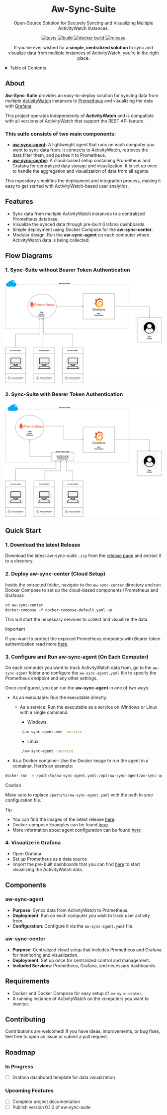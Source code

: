 <h1 align="center">Aw-Sync-Suite</h1>
<p align="center">
Open-Source Solution for Securely Syncing and Visualizing Multiple ActivityWatch Instances.  <br>
</p>

<p align="center">

   <a href="https://github.com/phrp720/aw-sync-suite/actions/workflows/tests.yaml?query=branch%3Amaster">
    <img title="Tests" src="https://github.com/phrp720/aw-sync-suite/actions/workflows/tests.yaml/badge.svg?branch=master" alt="tests"/>
  </a>
  <a href="https://github.com/phrp720/aw-sync-suite/actions/workflows/build.yml">
    <img title="Build Status GitHub" src="https://github.com/phrp720/aw-sync-suite/actions/workflows/build.yml/badge.svg"  alt="build"/>
  </a>
  <a href="https://github.com/phrp720/aw-sync-suite/actions/workflows/agent-docker-image.yml">
    <img title="Docker Build" src="https://github.com/phrp720/aw-sync-suite/actions/workflows/agent-docker-image.yml/badge.svg" alt="docker build">
  </a>

  <a href="https://github.com/phrp720/aw-sync-suite/releases">
    <img title="Latest release" src="https://img.shields.io/github/v/release/phrp720/aw-sync-suite" alt="release">
  </a>
</p>

<p align="center">
  If you’ve ever wished for <strong> a simple, centralized solution </strong> to sync and visualize data from multiple instances of ActivityWatch, you’re in the right place.

</p>

<details>

<summary>Table of Contents</summary>

1. [About](#about)
2. [Features](#features)
3. [Flow Diagrams](#flow-diagrams)
    - [Without Bearer Token Authentication](#1-sync-suite-without-bearer-token-authentication)
    - [With Bearer Token Authentication](#2-sync-suite-with-bearer-token-authentication)
4. [Quick Start](#quick-start)
    - [Download the Latest Release](#1-download-the-latest-release)
    - [Deploy aw-sync-center (Cloud Setup)](#2-deploy-aw-sync-center-cloud-setup)
    - [Configure and Run aw-sync-agent (On Each Computer)](#3-configure-and-run-aw-sync-agent-on-each-computer)
    - [Visualize in Grafana](#4-visualize-in-grafana)
5. [Components](#components)
    - [aw-sync-agent](#aw-sync-agent)
    - [aw-sync-center](#aw-sync-center)
6. [Requirements](#requirements)
7. [Contributing](#contributing)
</details>

## About
**Aw-Sync-Suite** provides an easy-to-deploy solution for syncing data from multiple [ActivityWatch](https://github.com/ActivityWatch/activitywatch) instances to [Prometheus](https://prometheus.io/) and visualizing the data with [Grafana](https://grafana.com/). 

This project operates independently of **ActivityWatch** and is compatible with all versions of ActivityWatch that support the REST API feature.

### This suite consists of two main components:
- **[aw-sync-agent](https://github.com/phrp720/aw-sync-suite/tree/master/aw-sync-agent):**  A lightweight agent that runs on each computer you want to sync data from. It connects to ActivityWatch, retrieves the data,filter them, and pushes it to Prometheus.
- **[aw-sync-center](https://github.com/phrp720/aw-sync-suite/tree/master/aw-sync-center):** A cloud-based setup containing Prometheus and Grafana for centralized data storage and visualization. It is set up once to handle the aggregation and visualization of data from all agents.

This repository simplifies the deployment and integration process, making it easy to get started with ActivityWatch-based  user analytics.

## Features
- Sync data from multiple ActivityWatch instances to a centralized Prometheus database.
- Visualize the synced data through pre-built Grafana dashboards.
- Simple deployment using Docker Compose for the **aw-sync-center**.
- Modular design: Run the **aw-sync-agent** on each computer where ActivityWatch data is being collected.

## Flow Diagrams


### 1. Sync-Suite without Bearer Token Authentication
![aw-sync-diagram.png](aw-sync-diagram.png)

### 2. Sync-Suite with Bearer Token Authentication
![aw-sync-diagram-nginx.png](aw-sync-diagram-nginx.png)

## Quick Start

### 1. Download the latest Release

Download the latest  aw-sync-suite `.zip` from the [release page](https://github.com/phrp720/aw-sync-suite/releases/) and extract it to a directory.

### 2. Deploy aw-sync-center (Cloud Setup)

Inside the extracted folder, navigate to the `aw-sync-center` directory and run Docker Compose to set up the cloud-based components (Prometheus and Grafana):

    cd aw-sync-center
    docker-compose -f docker-compose-default.yaml up

This will start the necessary services to collect and visualize the data.
> [!IMPORTANT]
> If you want to protect the exposed Prometheus endpoints with Bearer token authentication read more [here](https://github.com/phrp720/aw-sync-suite/tree/master/aw-sync-center#prometheus-with-nginx-secure-setup).
### 3. Configure and Run aw-sync-agent (On Each Computer)

On each computer you want to track ActivityWatch data from, go to the `aw-sync-agent` folder and configure the `aw-sync-agent.yaml` file to specify the Prometheus endpoint and any other settings.

Once configured, you can run the **aw-sync-agent** in one of two ways:

- As an executable: Run the executable directly.
  - As a service: Run the executable as a service on Windows or Linux with a single command:
    - Windows: 

    ```cmd
    .\aw-sync-agent.exe -service
     ```
    - Linux: 
    
    ```bash
    ./aw-sync-agent -service
    ````
- As a Docker container: Use the Docker image to run the agent in a container. Here’s an example:
```bash
docker run -v /path/to/aw-sync-agent.yaml:/opt/aw-sync-agent/aw-sync-agent.yaml phrp5/aw-sync-agent:latest
```
> [!CAUTION]
> Make sure to replace `/path/to/aw-sync-agent.yaml` with the path to your configuration file.

> [!Tip]
> - You can find the images of the latest release [here](https://hub.docker.com/r/phrp5/aw-sync-agent/tags).
> - Docker-compose Examples can be found [here](https://github.com/phrp720/aw-sync-suite/tree/master/aw-sync-agent/docker-examples).
> - More information about agent configuration can be found [here](https://github.com/phrp720/aw-sync-suite/tree/master/aw-sync-agent#configuration-options)

### 4. Visualize in Grafana
- Open Grafana.
- Set up Prometheus as a data source
- Import the pre-built dashboards that you can find [here]() to start visualizing the ActivityWatch data.
## Components

### aw-sync-agent

- **Purpose**: Syncs data from ActivityWatch to Prometheus.
- **Deployment**: Run on each computer you wish to track user activity from.
- **Configuration**: Configure it via the `aw-sync-agent.yaml` file.

### aw-sync-center

- **Purpose**: Centralized cloud setup that includes Prometheus and Grafana for monitoring and visualization.
- **Deployment**: Set up once for centralized control and management.
- **Included Services**: Prometheus, Grafana, and necessary dashboards.

## Requirements

- Docker and Docker Compose for easy setup of `aw-sync-center`.
- A running instance of ActivityWatch on the computers you want to monitor.

## Contributing
Contributions are welcomed! If you have ideas, improvements, or bug fixes, feel free to open an issue or submit a pull request.

## Roadmap

### In Progress
- [ ] Grafana dashboard template for data visualization

### Upcoming Features
- [ ] Complete project documentation
- [ ] Publish version 0.1.0 of aw-sync-suite
